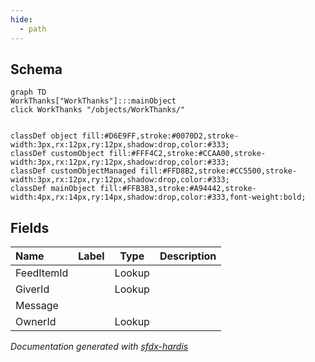 ```yaml
---
hide:
  - path
---
```



## Schema

```mermaid
graph TD
WorkThanks["WorkThanks"]:::mainObject
click WorkThanks "/objects/WorkThanks/"


classDef object fill:#D6E9FF,stroke:#0070D2,stroke-width:3px,rx:12px,ry:12px,shadow:drop,color:#333;
classDef customObject fill:#FFF4C2,stroke:#CCAA00,stroke-width:3px,rx:12px,ry:12px,shadow:drop,color:#333;
classDef customObjectManaged fill:#FFD8B2,stroke:#CC5500,stroke-width:3px,rx:12px,ry:12px,shadow:drop,color:#333;
classDef mainObject fill:#FFB3B3,stroke:#A94442,stroke-width:4px,rx:14px,ry:14px,shadow:drop,color:#333,font-weight:bold;

```


<!-- Object description -->

## Fields

| Name      | Label | Type | Description |
| :-------- | :---- | :--: | :---------- | 
| FeedItemId |  | Lookup | <!-- --> |
| GiverId |  | Lookup | <!-- --> |
| Message |  |  | <!-- --> |
| OwnerId |  | Lookup | <!-- --> |








_Documentation generated with [sfdx-hardis](https://sfdx-hardis.cloudity.com)_
